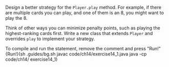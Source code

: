 Design a better strategy for the `Player.play` method. For example, if there are multiple cards you can play, and one of them is an 8, you might want to play the 8.


Think of other ways you can minimize penalty points, such as playing the highest-ranking cards first. Write a new class that extends `Player` and overrides `play` to implement your strategy.

To compile and run the statement, remove the comment and press "Run!" {Run!}(sh .guides/bg.sh javac code/ch14/exercise14_1.java java -cp code/ch14/ exercise14_1)